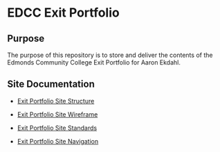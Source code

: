 # EDCC Exit Portfolio

## Purpose
The purpose of this repository is to store and deliver the contents of the Edmonds Community College Exit Portfolio for Aaron Ekdahl.

## Site Documentation

* [Exit Portfolio Site Structure](documentation/site-structure.pdf)

* [Exit Portfolio Site Wireframe](documentation/site-wireframe.pdf)

* [Exit Portfolio Site Standards](documentation/site-standards.pdf)

* [Exit Portfolio Site Navigation](documentation/site-navigation.pdf)

